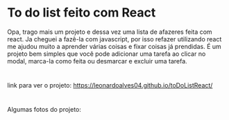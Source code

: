 # To do list feito com React

Opa, trago mais um projeto e dessa vez uma lista de afazeres feita com react. Ja cheguei a fazê-la com javascript, por isso refazer utilizando react me ajudou muito a 
aprender várias coisas e fixar coisas já prendidas. É um projeto bem simples que você pode adicionar uma tarefa ao clicar no modal, marca-la como feita ou desmarcar e
excluir uma tarefa. 
#
link para ver o projeto: https://leonardoalves04.github.io/toDoListReact/
#
Algumas fotos do projeto:
